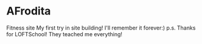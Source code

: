 # AFrodita
Fitness site
My first try in site building! I'll remember it forever:)
p.s. Thanks for LOFTSchool! They teached me everything!
